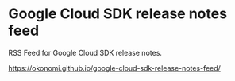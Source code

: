 # Google Cloud SDK release notes feed

RSS Feed for Google Cloud SDK release notes.

https://okonomi.github.io/google-cloud-sdk-release-notes-feed/
